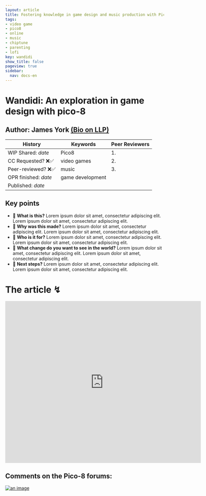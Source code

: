 ```yaml
---
layout: article
title: Fostering knowledge in game design and music production with Pico-8
tags:
- video game
- pico8
- online
- music
- chiptune
- parenting
- lofi
key: wandidi
show_title: false
pageview: true
sidebar:
  nav: docs-en
---
```


# Wandidi: An exploration in game design with pico-8

## Author: James York [(Bio on LLP)](https://www.llpjournal.org/2019/03/01/james-york/)

<!--more-->


| History  | Keywords | Peer Reviewers
|---   |---   |---   |
|WIP Shared: *date*  | Pico8 | 1. |
|CC Requested? ❌✅   | video games | 2. |
| Peer-reviewed? ❌✅  | music | 3. |
| OPR finished:   *date*  | game development | |
| Published: *date* | | |


## Key points

- 📍 **What is this?** Lorem ipsum dolor sit amet, consectetur adipiscing elit. Lorem ipsum dolor sit amet, consectetur adipiscing elit.
- 📍 **Why was this made?** Lorem ipsum dolor sit amet, consectetur adipiscing elit. Lorem ipsum dolor sit amet, consectetur adipiscing elit.
- 📍 **Who is it for?** Lorem ipsum dolor sit amet, consectetur adipiscing elit. Lorem ipsum dolor sit amet, consectetur adipiscing elit.
- 📍 **What change do you want to see in the world?** Lorem ipsum dolor sit amet, consectetur adipiscing elit. Lorem ipsum dolor sit amet, consectetur adipiscing elit.
- 📍 **Next steps?** Lorem ipsum dolor sit amet, consectetur adipiscing elit. Lorem ipsum dolor sit amet, consectetur adipiscing elit.

# The article ↯

<iframe src="https://www.lexaloffle.com/bbs/widget.php?pid=wandidi" allowfullscreen width="621" height="513" style="border:none; overflow:hidden"></iframe>

## Comments on the Pico-8 forums:

<a href="https://www.lexaloffle.com/bbs/?tid=36694">
<img src="https://www.lexaloffle.com/bbs/cposts/wa/wandidi-0.p8.png" alt="an image" title="The title of this image"/>
</a>
